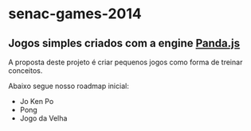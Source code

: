 senac-games-2014
================

## Jogos simples criados com a engine [Panda.js](http://www.pandajs.net)

A proposta deste projeto é criar pequenos jogos como forma de treinar conceitos.

Abaixo segue nosso roadmap inicial:

- Jo Ken Po
- Pong
- Jogo da Velha
